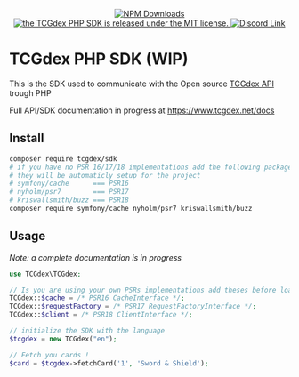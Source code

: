 <p align="center">
	<!--<a href="https://packagist.org/packages/tcgdex/sdk">
		<img src="https://img.shields.io/packagist/v/tcgdex/sdk?include_prereleases&style=flat-square" alt="Packagist Version">
	</a>-->
	<a href="https://packagist.org/packages/tcgdex/sdk">
		<img src="https://img.shields.io/packagist/dm/tcgdex/sdk?style=flat-square" alt="NPM Downloads">
	</a>
	<!--<a href="https://app.codecov.io/gh/tcgdex/javascript-sdk/">
		<img src="https://img.shields.io/codecov/c/github/tcgdex/javascript-sdk?style=flat-square&token=FR4BI94N4Q" alt="npm version">
	</a>-->
		<a href="https://github.com/tcgdex/php-sdk/blob/master/LICENSE.md">
		<img src="https://img.shields.io/github/license/tcgdex/php-sdk?style=flat-square" alt="the TCGdex PHP SDK is released under the MIT license." />
	</a>
	<!--<a href="https://github.com/tcgdex/javascript-sdk/blob/master/LICENSE.md">
		<img src="https://img.shields.io/github/workflow/status/tcgdex/php-sdk/Build%20&%20Test?style=flat-square" alt="the TCGdex JAvascript SDK is released under the MIT license." />
	</a>-->
	<a href="https://discord.gg/NehYTAhsZE">
		<img src="https://img.shields.io/discord/857231041261076491?color=%235865F2&label=Discord&style=flat-square" alt="Discord Link">
	</a>
</p>

# TCGdex PHP SDK (WIP)

This is the SDK used to communicate with the Open source [TCGdex API](https://www.github.com/tcgdex/cards-database) trough PHP

Full API/SDK documentation in progress at https://www.tcgdex.net/docs

## Install

```bash
composer require tcgdex/sdk
# if you have no PSR 16/17/18 implementations add the following packages
# they will be automaticly setup for the project
# symfony/cache      === PSR16
# nyholm/psr7        === PSR17
# kriswallsmith/buzz === PSR18
composer require symfony/cache nyholm/psr7 kriswallsmith/buzz
```

## Usage

_Note: a complete documentation is in progress_

```php
use TCGdex\TCGdex;

// Is you are using your own PSRs implementations add theses before loading the class
TCGdex::$cache = /* PSR16 CacheInterface */;
TCGdex::$requestFactory = /* PSR17 RequestFactoryInterface */;
TCGdex::$client = /* PSR18 ClientInterface */;

// initialize the SDK with the language
$tcgdex = new TCGdex("en");

// Fetch you cards !
$card = $tcgdex->fetchCard('1', 'Sword & Shield');
```
